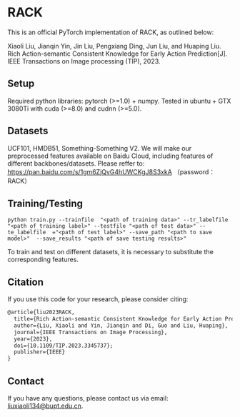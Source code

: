 
# RACK
This is an official PyTorch implementation of RACK, as outlined below: 

Xiaoli Liu, Jianqin Yin, Jin Liu, Pengxiang Ding, Jun Liu, and Huaping Liu. Rich Action-semantic Consistent Knowledge for Early Action Prediction[J]. IEEE Transactions on Image processing (TIP), 2023.

## Setup
Required python libraries: pytorch (>=1.0)  + numpy.
Tested in ubuntu +  GTX 3080Ti with cuda (>=8.0) and cudnn (>=5.0).

## Datasets
UCF101, HMDB51, Something-Something V2.
We will make our preprocessed features available on Baidu Cloud, including features of different backbones/datasets. Please reffer to: https://pan.baidu.com/s/1gm6ZjQvG4hUWCKgJ8S3xkA （password：RACK）



## Training/Testing

```shell
python train.py --trainfile  "<path of training data>" --tr_labelfile "<path of training label>" --testfile "<path of test data>" --te_labelfile  ="<path of test label>" --save_path "<path to save model>"  --save_results "<path of save testing results>" 
```
To train and test on different datasets, it is necessary to substitute the corresponding features.


## Citation
If you use this code for your research, please consider citing:
```latex
@article{liu2023RACK,
  title={Rich Action-semantic Consistent Knowledge for Early Action Prediction},
  author={Liu, Xiaoli and Yin, Jianqin and Di, Guo and Liu, Huaping},
  journal={IEEE Transactions on Image Processing},
  year={2023},
  doi={10.1109/TIP.2023.3345737};
  publisher={IEEE}
}
```

## Contact
If you have any questions, please contact us via email: liuxiaoli134@bupt.edu.cn.
